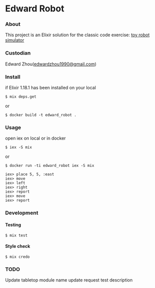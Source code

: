 Edward Robot
==============

### About

This project is an Elixir solution for the classic code exercise: [toy robot simulator](problem.md)

### Custodian

Edward Zhou(edwardzhou1990@gmail.com)


### Install

if Elixir 1.18.1 has been installed on your local

```shell
$ mix deps.get
```

or

``` shell
$ docker build -t edward_robot .
```

### Usage

open iex on local or in docker

``` shell
$ iex -S mix
```

or

``` shell
$ docker run -ti edward_robot iex -S mix
```

``` shell
iex> place 5, 5, :east
iex> move
iex> left
iex> right
iex> report
iex> move
iex> report
```

### Development

#### Testing
``` shell
$ mix test
```

#### Style check
``` shell
$ mix credo
```

### TODO
Update tabletop module name
update request test description
